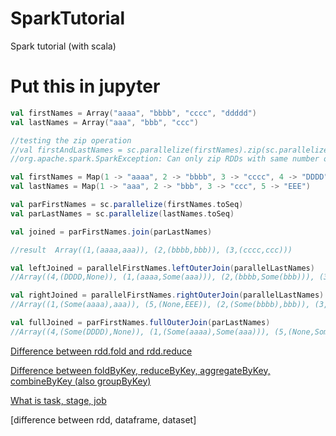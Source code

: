 # SparkTutorial
Spark tutorial (with scala)


# Put this in jupyter

```scala
val firstNames = Array("aaaa", "bbbb", "cccc", "ddddd")
val lastNames = Array("aaa", "bbb", "ccc")

//testing the zip operation
//val firstAndLastNames = sc.parallelize(firstNames).zip(sc.parallelize(lastNames))
//org.apache.spark.SparkException: Can only zip RDDs with same number of elements in each partition

val firstNames = Map(1 -> "aaaa", 2 -> "bbbb", 3 -> "cccc", 4 -> "DDDD")
val lastNames = Map(1 -> "aaa", 2 -> "bbb", 3 -> "ccc", 5 -> "EEE")

val parFirstNames = sc.parallelize(firstNames.toSeq)
val parLastNames = sc.parallelize(lastNames.toSeq)

val joined = parFirstNames.join(parLastNames)

//result  Array((1,(aaaa,aaa)), (2,(bbbb,bbb)), (3,(cccc,ccc)))

val leftJoined = parallelFirstNames.leftOuterJoin(parallelLastNames)
//Array((4,(DDDD,None)), (1,(aaaa,Some(aaa))), (2,(bbbb,Some(bbb))), (3,(cccc,Some(ccc))))

val rightJoined = parallelFirstNames.rightOuterJoin(parallelLastNames)
//Array((1,(Some(aaaa),aaa)), (5,(None,EEE)), (2,(Some(bbbb),bbb)), (3,(Some(cccc),ccc)))

val fullJoined = parFirstNames.fullOuterJoin(parLastNames)
//Array((4,(Some(DDDD),None)), (1,(Some(aaaa),Some(aaa))), (5,(None,Some(EEE))), (2,(Some(bbbb),Some(bbb))), (3,(Some(cccc),Some(ccc))))
```

[Difference between rdd.fold and rdd.reduce](https://stackoverflow.com/questions/26634814/why-are-aggregate-and-fold-two-different-apis-in-spark)

[Difference between foldByKey, reduceByKey, aggregateByKey, combineByKey (also groupByKey)](https://stackoverflow.com/questions/43364432/spark-difference-between-reducebykey-vs-groupbykey-vs-aggregatebykey-vs-combineb)

[What is task, stage, job]()

[difference between rdd, dataframe, dataset]


